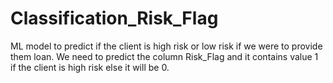 # Classification_Risk_Flag
ML model to predict if the client is high risk or low risk if we were to provide them loan. We need to predict the column Risk_Flag and it contains value 1 if the client is high risk else it will be 0.

